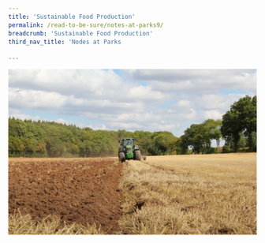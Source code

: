```yaml
---
title: 'Sustainable Food Production'
permalink: /read-to-be-sure/notes-at-parks9/
breadcrumb: 'Sustainable Food Production'
third_nav_title: 'Nodes at Parks

---
```


![](../images/nodes-at-parks-13-min.jpg)